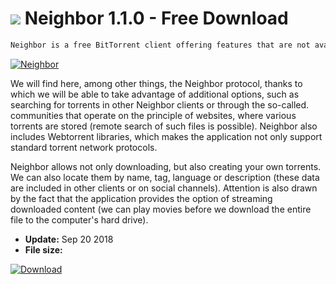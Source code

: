 # ![](https://cdn.softexe.net/static/icon/b/neighbor-9807.png) Neighbor 1.1.0 - Free Download

```sh
Neighbor is a free BitTorrent client offering features that are not available in other applications of this type.
```
[![Neighbor](https://gallery.dpcdn.pl/imgc/Tools/84916/g_-_420x350_1.5_-_x9a4b5637-bfa2-42bd-ad91-068b0b0b6b05.jpg)](https://softexe.net/win/internet/torrent-client/neighbor:ahRg.html)

We will find here, among other things, the Neighbor protocol, thanks to which we will be able to take advantage of additional options, such as searching for torrents in other Neighbor clients or through the so-called. communities that operate on the principle of websites, where various torrents are stored (remote search of such files is possible). Neighbor also includes Webtorrent libraries, which makes the application not only support standard torrent network protocols.
 
 Neighbor allows not only downloading, but also creating your own torrents. We can also locate them by name, tag, language or description (these data are included in other clients or on social channels). Attention is also drawn by the fact that the application provides the option of streaming downloaded content (we can play movies before we download the entire file to the computer's hard drive).


- **Update:** Sep 20 2018
- **File size:** 

[![Download](https://cdn.softexe.net/static/img/download.png)](https://softexe.net/win/internet/torrent-client/neighbor:ahRg.html)

